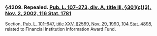 ### §4209. Repealed. [Pub. L. 107–273, div. A, title III, §301(c)(3), Nov. 2, 2002, 116 Stat. 1781](/statviewer.htm?volume=116&page=1781) ###

Section, [Pub. L. 101–647, title XXV, §2569, Nov. 29, 1990, 104 Stat. 4898](/statviewer.htm?volume=104&page=4898), related to Financial Institution Information Award Fund.